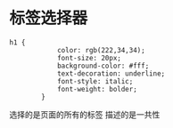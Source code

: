 # 标签选择器

```
h1 {
            color: rgb(222,34,34);
            font-size: 20px;
            background-color: #fff;
            text-decoration: underline;
            font-style: italic;
            font-weight: bolder;
        }
```

选择的是页面的所有的标签  描述的是一共性

